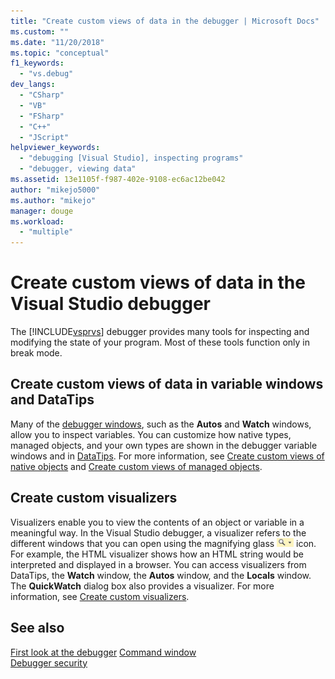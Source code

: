 ```yaml
---
title: "Create custom views of data in the debugger | Microsoft Docs"
ms.custom: ""
ms.date: "11/20/2018"
ms.topic: "conceptual"
f1_keywords: 
  - "vs.debug"
dev_langs: 
  - "CSharp"
  - "VB"
  - "FSharp"
  - "C++"
  - "JScript"
helpviewer_keywords: 
  - "debugging [Visual Studio], inspecting programs"
  - "debugger, viewing data"
ms.assetid: 13e1105f-f987-402e-9108-ec6ac12be042
author: "mikejo5000"
ms.author: "mikejo"
manager: douge
ms.workload: 
  - "multiple"
---
```

# Create custom views of data in the Visual Studio debugger
The [!INCLUDE[vsprvs](../code-quality/includes/vsprvs_md.md)] debugger provides many tools for inspecting and modifying the state of your program. Most of these tools function only in break mode.

## Create custom views of data in variable windows and DataTips
 Many of the [debugger windows](../debugger/debugger-windows.md), such as the **Autos** and **Watch** windows, allow you to inspect variables. You can customize how native types, managed objects, and your own types are shown in the debugger variable windows and in [DataTips](../debugger/view-data-values-in-data-tips-in-the-code-editor.md). For more information, see [Create custom views of native objects](../debugger/create-custom-views-of-native-objects.md) and [Create custom views of managed objects](../debugger/create-custom-views-of-dot-managed-objects.md).
  
## Create custom visualizers  
 Visualizers enable you to view the contents of an object or variable in a meaningful way. In the Visual Studio debugger, a visualizer refers to the different windows that you can open using the magnifying glass ![VisualizerIcon](../debugger/media/dbg-tips-visualizer-icon.png "Visualizer icon") icon. For example, the HTML visualizer shows how an HTML string would be interpreted and displayed in a browser. You can access visualizers from DataTips, the **Watch** window, the **Autos** window, and the **Locals** window. The **QuickWatch** dialog box also provides a visualizer. For more information, see [Create custom visualizers](../debugger/create-custom-visualizers-of-data.md).
  
## See also  
 [First look at the debugger](../debugger/debugger-feature-tour.md) 
 [Command window](../ide/reference/command-window.md)   
 [Debugger security](../debugger/debugger-security.md)